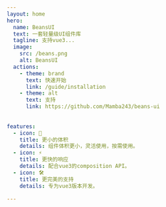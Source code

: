 ```yaml
---
layout: home
hero:
  name: BeansUI
  text: 一套轻量级UI组件库
  tagline: 支持vue3...
  image:
    src: /beans.png
    alt: BeansUI
  actions:
    - theme: brand
      text: 快速开始
      link: /guide/installation
    - theme: alt
      text: 支持
      link: https://github.com/Mamba243/beans-ui
      
      
features:
  - icon: 🖖
    title: 更小的体积
    details: 组件体积更小，灵活使用，按需使用。
  - icon: ⚡️
    title: 更快的响应
    details: 配合vue3的composition API。
  - icon: 🛠️
    title: 更完美的支持
    details: 专为vue3版本开发。
    
---
```


<style>
    :root {
     --vp-home-hero-name-color: #a56021;
      /*--vp-home-hero-name-color: transparent;*/
      /*--vp-home-hero-name-background: -webkit-linear-gradient(120deg, #e58d23,#8c4c17);*/
    }
</style>   


